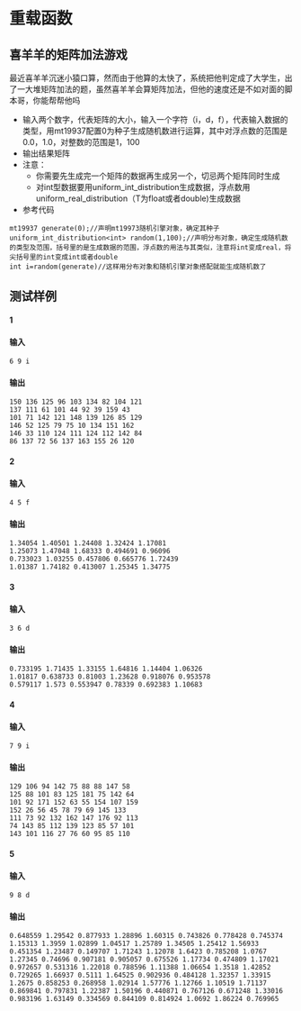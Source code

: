 # 重载函数
## 喜羊羊的矩阵加法游戏
最近喜羊羊沉迷小猿口算，然而由于他算的太快了，系统把他判定成了大学生，出了一大堆矩阵加法的题，虽然喜羊羊会算矩阵加法，但他的速度还是不如对面的脚本哥，你能帮帮他吗
- 输入两个数字，代表矩阵的大小，输入一个字符（i，d，f），代表输入数据的类型，用mt19937配置0为种子生成随机数进行运算，其中对浮点数的范围是0.0，1.0，对整数的范围是1，100
- 输出结果矩阵
- 注意：
  - 你需要先生成完一个矩阵的数据再生成另一个，切忌两个矩阵同时生成
  - 对int型数据要用uniform_int_distribution<int>生成数据，浮点数用uniform_real_distribution<T>（T为float或者double)生成数据
- 参考代码
```
mt19937 generate(0);//声明mt19973随机引擎对象，确定其种子
uniform_int_distribution<int> random(1,100);//声明分布对象，确定生成随机数的类型及范围，括号里的是生成数据的范围，浮点数的用法与其类似，注意将int变成real，将尖括号里的int变成int或者double
int i=random(generate)//这样用分布对象和随机引擎对象搭配就能生成随机数了
```
## 测试样例
#### 1
#### 输入
```
6 9 i
```
#### 输出
```
150 136 125 96 103 134 82 104 121
137 111 61 101 44 92 39 159 43
101 71 142 121 148 139 126 85 129
146 52 125 79 75 10 134 151 162
146 33 110 124 111 124 112 142 84
86 137 72 56 137 163 155 26 120
```
#### 2
#### 输入
```
4 5 f
```
#### 输出
```
1.34054 1.40501 1.24408 1.32424 1.17081
1.25073 1.47048 1.68333 0.494691 0.96096
0.733023 1.03255 0.457806 0.665776 1.72439
1.01387 1.74182 0.413007 1.25345 1.34775
```
#### 3
#### 输入
```
3 6 d
```
#### 输出
```
0.733195 1.71435 1.33155 1.64816 1.14404 1.06326
1.01817 0.638733 0.81003 1.23628 0.918076 0.953578
0.579117 1.573 0.553947 0.78339 0.692383 1.10683
```
#### 4
#### 输入
```
7 9 i
```
#### 输出
```
129 106 94 142 75 88 88 147 58
125 88 101 83 125 181 75 142 64
101 92 171 152 63 55 154 107 159
152 26 56 45 78 79 69 145 133
111 73 92 132 162 147 176 92 113
74 143 85 112 139 123 85 57 101
143 101 116 27 76 60 95 85 110
```
#### 5
#### 输入
```
9 8 d
```
#### 输出
```
0.648559 1.29542 0.877933 1.28896 1.60315 0.743826 0.778428 0.745374
1.15313 1.3959 1.02899 1.04517 1.25789 1.34505 1.25412 1.56933
0.451354 1.23487 0.149707 1.71243 1.12078 1.6423 0.785208 1.0767
1.27345 0.74696 0.907181 0.905057 0.675526 1.17734 0.474809 1.17021
0.972657 0.531316 1.22018 0.788596 1.11388 1.06654 1.3518 1.42852
0.729265 1.66937 0.5111 1.64525 0.902936 0.484128 1.32357 1.33915
1.2675 0.858253 0.268958 1.02914 1.57776 1.12766 1.10519 1.71137
0.869841 0.797831 1.22387 1.50196 0.440871 0.767126 0.671248 1.33016
0.983196 1.63149 0.334569 0.844109 0.814924 1.0692 1.86224 0.769965
```
